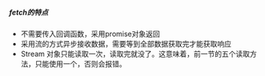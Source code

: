 ##### fetch的特点
- 不需要传入回调函数，采用promise对象返回
- 采用流的方式异步接收数据，需要等到全部数据获取完才能获取响应
- Stream 对象只能读取一次，读取完就没了。这意味着，前一节的五个读取方法，只能使用一个，否则会报错。